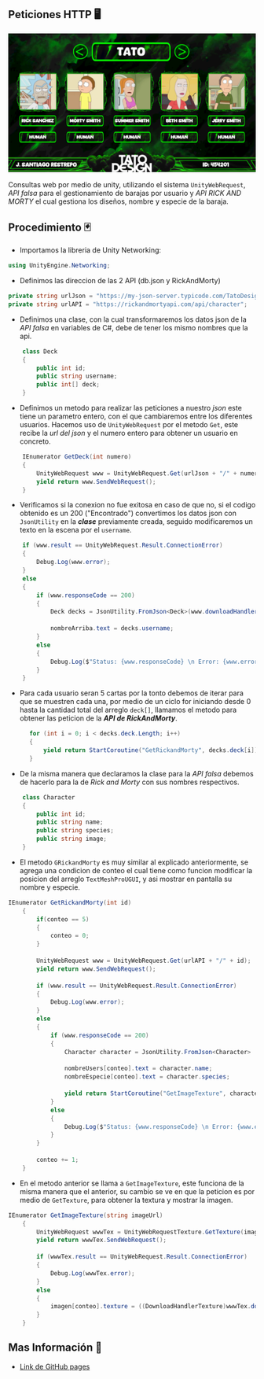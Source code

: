 ## Peticiones HTTP 🖥️
<p align="center">
  <img style="width: 700px; height: auto;" src="https://github.com/TatoDesignn/Repositorios-Imagenes/blob/main/Http/act2.png">
</p> 

Consultas web por medio de unity, utilizando el sistema `UnityWebRequest`, *API falsa* para el gestionamiento de barajas por usuario y *API RICK AND MORTY* el cual gestiona los diseños, nombre y especie de la baraja. 

## Procedimiento 🃏
- Importamos la libreria de Unity Networking:
```C#
using UnityEngine.Networking;
```
- Definimos las direccion de las 2 API (db.json y RickAndMorty)
```C#
private string urlJson = "https://my-json-server.typicode.com/TatoDesign/jsonDB-Actividad2-SID/users";
private string urlAPI = "https://rickandmortyapi.com/api/character";
```
- Definimos una clase, con la cual transformaremos los datos json de la *API falsa* en variables de C#, debe de tener los mismo nombres que la api. 
```C#
    class Deck
    {
        public int id;
        public string username;
        public int[] deck;
    }
```
- Definimos un metodo para realizar las peticiones a nuestro *json* este tiene un parametro entero, con el que cambiaremos entre los diferentes usuarios. Hacemos uso de `UnityWebRequest` por el metodo `Get`, este recibe la *url del json* y el numero entero para obtener un usuario en concreto.
```C#
    IEnumerator GetDeck(int numero)
    {
        UnityWebRequest www = UnityWebRequest.Get(urlJson + "/" + numero);
        yield return www.SendWebRequest();
    }
```
- Verificamos si la conexion no fue exitosa en caso de que no, si el codigo obtenido es un 200 ("Encontrado") convertimos los datos json con `JsonUtility` en la ***clase*** previamente creada, seguido modificaremos un texto en la escena por el `username`.
```C#
    if (www.result == UnityWebRequest.Result.ConnectionError)
    {
        Debug.Log(www.error);
    }
    else
    {
        if (www.responseCode == 200)
        {
            Deck decks = JsonUtility.FromJson<Deck>(www.downloadHandler.text);

            nombreArriba.text = decks.username;
        }
        else
        {
            Debug.Log($"Status: {www.responseCode} \n Error: {www.error}");
        }
    }
```
- Para cada usuario seran 5 cartas por la tonto debemos de iterar para que se muestren cada una, por medio de un ciclo for iniciando desde 0 hasta la cantidad total del arreglo `deck[]`, llamamos el metodo para obtener las peticion de la ***API de RickAndMorty***.
```C#
      for (int i = 0; i < decks.deck.Length; i++)
      {
          yield return StartCoroutine("GetRickandMorty", decks.deck[i]);
      }
```
- De la misma manera que declaramos la clase para la *API falsa* debemos de hacerlo para la de *Rick and Morty* con sus nombres respectivos.
```C#
    class Character
    {
        public int id;
        public string name;
        public string species;
        public string image;
    }
```
- El metodo `GRickandMorty` es muy similar al explicado anteriormente, se agrega una condicion de conteo el cual tiene como funcion modificar la posicion del arreglo `TextMeshProUGUI`, y asi mostrar en pantalla su nombre y especie.
```C#
IEnumerator GetRickandMorty(int id)
    {
        if(conteo == 5)
        {
            conteo = 0;
        }

        UnityWebRequest www = UnityWebRequest.Get(urlAPI + "/" + id);
        yield return www.SendWebRequest();

        if (www.result == UnityWebRequest.Result.ConnectionError)
        {
            Debug.Log(www.error);
        }
        else
        {
            if (www.responseCode == 200)
            {
                Character character = JsonUtility.FromJson<Character>    (www.downloadHandler.text);

                nombreUsers[conteo].text = character.name;
                nombreEspecie[conteo].text = character.species;

                yield return StartCoroutine("GetImageTexture", character.image);
            }
            else
            {
                Debug.Log($"Status: {www.responseCode} \n Error: {www.error}");
            }
        }

        conteo += 1;
    }
```
- En el metodo anterior se llama a `GetImageTexture`, este funciona de la misma manera que el anterior, su cambio se ve en que la peticion es por medio de `GetTexture`, para obtener la textura y mostrar la imagen.
```C#
IEnumerator GetImageTexture(string imageUrl)
    {
        UnityWebRequest wwwTex = UnityWebRequestTexture.GetTexture(imageUrl);
        yield return wwwTex.SendWebRequest();

        if (wwwTex.result == UnityWebRequest.Result.ConnectionError)
        {
            Debug.Log(wwwTex.error);
        }
        else
        {
            imagen[conteo].texture = ((DownloadHandlerTexture)wwwTex.downloadHandler).texture;
        }
    }
```
## Mas Información 💾
<ul>
  <li><a href="https://tatodesign.github.io/jsonDB-Actividad2-SID/">Link de GitHub pages</a></li>
</ul>
